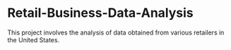 # Retail-Business-Data-Analysis
This project involves the analysis of data obtained from various retailers in the United States. 
